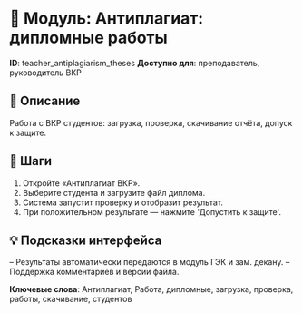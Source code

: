 # 📘 Модуль: Антиплагиат: дипломные работы
**ID**: teacher_antiplagiarism_theses
**Доступно для**: преподаватель, руководитель ВКР

## 📝 Описание
Работа с ВКР студентов: загрузка, проверка, скачивание отчёта, допуск к защите.

## 🩜 Шаги
1. Откройте «Антиплагиат ВКР».
2. Выберите студента и загрузите файл диплома.
3. Система запустит проверку и отобразит результат.
4. При положительном результате — нажмите 'Допустить к защите'.

## 💡 Подсказки интерфейса
– Результаты автоматически передаются в модуль ГЭК и зам. декану.
– Поддержка комментариев и версии файла.

**Ключевые слова**: Антиплагиат, Работа, дипломные, загрузка, проверка, работы, скачивание, студентов

